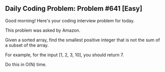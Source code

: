## Daily Coding Problem: Problem #641 [Easy]

Good morning! Here's your coding interview problem for today.

This problem was asked by Amazon.

Given a sorted array, find the smallest positive integer that is not the sum of a subset of the array.

For example, for the input [1, 2, 3, 10], you should return 7.

Do this in O(N) time.
